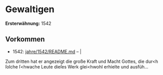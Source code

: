 # Gewaltigen

**Ersterwähnung:** 1542

## Vorkommen
- 1542: [jahre/1542/README.md](../jahre/1542/README.md) – |

Zum dritten hat er angezeigt die große Kraft und
Macht Gottes, die dur<h ſolche ſ<hwache Leute dieſes
Werk glei<hwohl erhielte und ausfüh...
